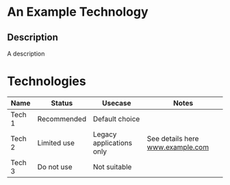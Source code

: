 # An Example Technology

## Description

A description

# Technologies

| Name | Status | Usecase  | Notes  |
|---|---|---|---|
| Tech 1 | Recommended | Default choice |  |
| Tech 2 | Limited use | Legacy applications only | See details here www.example.com |
| Tech 3 | Do not use  | Not suitable |  |
